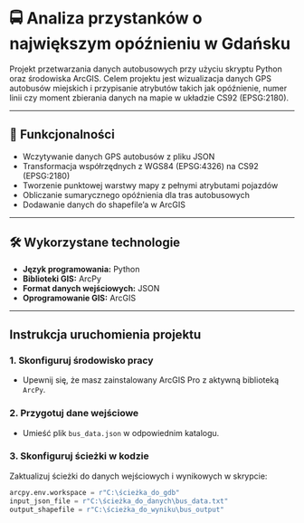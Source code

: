 # 🚍 **Analiza przystanków o największym opóźnieniu w Gdańsku**  

Projekt przetwarzania danych autobusowych przy użyciu skryptu Python oraz środowiska ArcGIS. Celem projektu jest wizualizacja danych GPS autobusów miejskich i przypisanie atrybutów takich jak opóźnienie, numer linii czy moment zbierania danych na mapie w układzie CS92 (EPSG:2180).  

---

## 🎯 **Funkcjonalności**  
- Wczytywanie danych GPS autobusów z pliku JSON  
- Transformacja współrzędnych z WGS84 (EPSG:4326) na CS92 (EPSG:2180)  
- Tworzenie punktowej warstwy mapy z pełnymi atrybutami pojazdów  
- Obliczanie sumarycznego opóźnienia dla tras autobusowych  
- Dodawanie danych do shapefile’a w ArcGIS  

---

## 🛠️ **Wykorzystane technologie**  
- **Język programowania:** Python  
- **Biblioteki GIS:** ArcPy  
- **Format danych wejściowych:** JSON  
- **Oprogramowanie GIS:** ArcGIS  

---

## **Instrukcja uruchomienia projektu**  

### 1. **Skonfiguruj środowisko pracy**
- Upewnij się, że masz zainstalowany ArcGIS Pro z aktywną biblioteką `ArcPy`.

### 2. **Przygotuj dane wejściowe**  
- Umieść plik `bus_data.json` w odpowiednim katalogu.  

### 3. **Skonfiguruj ścieżki w kodzie**  
Zaktualizuj ścieżki do danych wejściowych i wynikowych w skrypcie:  
```python
arcpy.env.workspace = r"C:\ścieżka_do_gdb"
input_json_file = r"C:\ścieżka_do_danych\bus_data.txt"
output_shapefile = r"C:\ścieżka_do_wyniku\bus_output"
